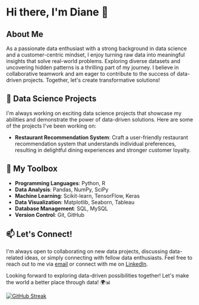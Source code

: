 # Hi there, I'm Diane 👋

## About Me

As a passionate data enthusiast with a strong background in data science and a customer-centric mindset, I enjoy turning raw data into meaningful insights that solve real-world problems. Exploring diverse datasets and uncovering hidden patterns is a thrilling part of my journey. I believe in collaborative teamwork and am eager to contribute to the success of data-driven projects. Together, let's create transformative solutions!

## 🌱 Data Science Projects

I'm always working on exciting data science projects that showcase my abilities and demonstrate the power of data-driven solutions. Here are some of the projects I've been working on:

- **Restaurant Recommendation System**: Craft a user-friendly restaurant recommendation system that understands individual preferences, resulting in delightful dining experiences and stronger customer loyalty.

## 🚀 My Toolbox

- **Programming Languages**: Python, R
- **Data Analysis**: Pandas, NumPy, SciPy
- **Machine Learning**: Scikit-learn, TensorFlow, Keras
- **Data Visualization**: Matplotlib, Seaborn, Tableau
- **Database Management**: SQL, MySQL
- **Version Control**: Git, GitHub

## 📫 Let's Connect!

I'm always open to collaborating on new data projects, discussing data-related ideas, or simply connecting with fellow data enthusiasts. Feel free to reach out to me via [email](mailto:dianengalu@gmail.com) or connect with me on [LinkedIn](https://www.linkedin.com/in/dianengalu/).

Looking forward to exploring data-driven possibilities together! Let's make the world a better place through data! 🌍📊

[![GitHub Streak](https://streak-stats.demolab.com/?user=ebeui)](https://git.io/streak-stats)
